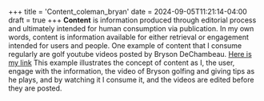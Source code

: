 +++
title = 'Content_coleman_bryan'
date = 2024-09-05T11:21:14-04:00
draft = true
+++
**Content** is information produced through editorial process and ultimately intended for human consumption via publication. In my own words, content is information available for either retrieval or engagement intended for users and people.
One example of content that I consume regularly are golf youtube videos posted by Bryson DeChambeau. [Here is my link](https://youtu.be/1Rc37QkkbGg?si=H0Ub7dX0r2hTp8z5)
This example illustrates the concept of content as I, the user, engage with the information, the video of Bryson golfing and giving tips as he plays, and by watching it I consume it, and the videos are edited before they are posted.